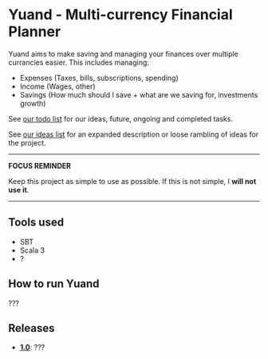# Yuand - Multi-currency Financial Planner

Yuand aims to make saving and managing your finances over multiple currancies easier.
This includes managing:
- Expenses (Taxes, bills, subscriptions, spending)
- Income (Wages, other)
- Savings (How much should I save + what are we saving for, investments growth)

See [our todo list](./TODO.md) for our ideas, future, ongoing and completed tasks.

See [our ideas list](./IDEA.md) for an expanded description or loose rambling of ideas for the project.

---
**FOCUS REMINDER**

Keep this project as simple to use as possible.
If this is not simple, I **will not use it**.

---

## Tools used

- SBT
- Scala 3
- ?

## How to run Yuand

???

## Releases

- [**1.0**](https://github.com/dan-frank/yuand/releases): ???
